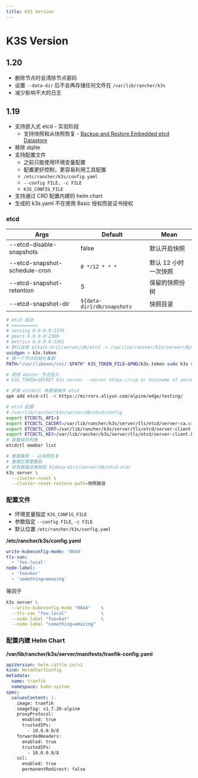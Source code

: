 ```yaml
---
title: K3S Version
---
```


# K3S Version

## 1.20

- 删除节点时会清除节点密码
- 设置 `--data-dir` 后不会再存储任何文件在 `/var/lib/rancher/k3s`
- 减少影响不大的日志

## 1.19

- 支持嵌入式 etcd - 实验阶段
  - 支持快照和从快照恢复 - [Backup and Restore Embedded etcd Datastore](https://rancher.com/docs/k3s/latest/en/backup-restore/)
- 移除 dqlite
- 支持配置文件
  - 之前只能使用环境变量配置
  - 配置更好控制，更容易利用工具配置
  - `/etc/rancher/k3s/config.yaml`
  - `--config FILE, -c FILE`
  - `K3S_CONFIG_FILE`
- 支持通过 CRD 配置内建的 helm chart
- 生成的 k3s.yaml 不在使用 Basic 授权而是证书授权

### etcd

| Args                          | Default                    | Mean                 |
| ----------------------------- | -------------------------- | -------------------- |
| --etcd-disable-snapshots      | false                      | 默认开启快照         |
| --etcd-snapshot-schedule-cron | `0 */12 * * *`             | 默认 12 小时一次快照 |
| --etcd-snapshot-retention     | 5                          | 保留的快照份树       |
| --etcd-snapshot-dir           | `${data-dir}/db/snapshots` | 快照目录             |

```bash
# etcd 启动
# ==========
# serving 0.0.0.0:2379
# peers 0.0.0.0:2380
# metrics 0.0.0.0:2381
# 默认目录 ${data-dri}/server/db/etcd -> /var/lib/rancher/k3s/server/db/etcd
uuidgen > k3s.token
# 第一个节点初始化集群
PATH="/usr/libexec/cni/:$PATH" K3S_TOKEN_FILE=$PWD/k3s.token sudo k3s server --cluster-init --docker

# 其他 master 节点加入
# K3S_TOKEN=SECRET k3s server --server https://<ip or hostname of server1>:6443

# 安装 etcdctl 来直接操作 etcd
apk add etcd-ctl -X https://mirrors.aliyun.com/alpine/edge/testing/

# etcd 配置
# /var/lib/rancher/k3s/server/db/etcd/config
export ETCDCTL_API=3
export ETCDCTL_CACERT=/var/lib/rancher/k3s/server/tls/etcd/server-ca.crt
export ETCDCTL_CERT=/var/lib/rancher/k3s/server/tls/etcd/server-client.crt
export ETCDCTL_KEY=/var/lib/rancher/k3s/server/tls/etcd/server-client.key
# 查看成员列表
etcdctl member list

# 重置集群 - 从快照恢复
# 重置后需要重启
# 现有数据会被放到 ${data-dir}/server/db/etcd-old/
k3s server \
  --cluster-reset \
  --cluster-reset-restore-path=快照路径
```

### 配置文件

- 环境变量指定 `K3S_CONFIG_FILE`
- 参数指定 `--config FILE`, `-c FILE`
- 默认位置 `/etc/rancher/k3s/config.yaml`

**/etc/rancher/k3s/config.yaml**

```yaml
write-kubeconfig-mode: '0644'
tls-san:
  - 'foo.local'
node-label:
  - 'foo=bar'
  - 'something=amazing'
```

等同于

```bash
k3s server \
  --write-kubeconfig-mode "0644"    \
  --tls-san "foo.local"             \
  --node-label "foo=bar"            \
  --node-label "something=amazing"
```

### 配置内建 Helm Chart

**/var/lib/rancher/k3s/server/manifests/traefik-config.yaml**

```yaml
apiVersion: helm.cattle.io/v1
kind: HelmChartConfig
metadata:
  name: traefik
  namespace: kube-system
spec:
  valuesContent: |-
    image: traefik
    imageTag: v1.7.26-alpine
    proxyProtocol:
      enabled: true
      trustedIPs:
        - 10.0.0.0/8
    forwardedHeaders:
      enabled: true
      trustedIPs:
        - 10.0.0.0/8
    ssl:
      enabled: true
      permanentRedirect: false
```
